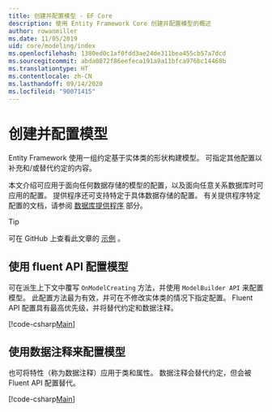 ```yaml
---
title: 创建并配置模型 - EF Core
description: 使用 Entity Framework Core 创建并配置模型的概述
author: rowanmiller
ms.date: 11/05/2019
uid: core/modeling/index
ms.openlocfilehash: 1380ed0c1af0fdd3ae24de311bea455cb57a7dcd
ms.sourcegitcommit: abda0872f86eefeca191a9a11bfca976bc14468b
ms.translationtype: HT
ms.contentlocale: zh-CN
ms.lasthandoff: 09/14/2020
ms.locfileid: "90071415"
---
```

# <a name="creating-and-configuring-a-model"></a>创建并配置模型

Entity Framework 使用一组约定基于实体类的形状构建模型。 可指定其他配置以补充和/或替代约定的内容。

本文介绍可应用于面向任何数据存储的模型的配置，以及面向任意关系数据库时可应用的配置。 提供程序还可支持特定于具体数据存储的配置。 有关提供程序特定配置的文档，请参阅 [数据库提供程序](xref:core/providers/index) 部分。

> [!TIP]  
> 可在 GitHub 上查看此文章的 [示例](https://github.com/dotnet/EntityFramework.Docs/tree/master/samples) 。

## <a name="use-fluent-api-to-configure-a-model"></a>使用 fluent API 配置模型

可在派生上下文中覆写 `OnModelCreating` 方法，并使用 `ModelBuilder API` 来配置模型。 此配置方法最为有效，并可在不修改实体类的情况下指定配置。 Fluent API 配置具有最高优先级，并将替代约定和数据注释。

[!code-csharp[Main](../../../samples/core/Modeling/FluentAPI/Required.cs?highlight=12-14)]

## <a name="use-data-annotations-to-configure-a-model"></a>使用数据注释来配置模型

也可将特性（称为数据注释）应用于类和属性。 数据注释会替代约定，但会被 Fluent API 配置替代。

[!code-csharp[Main](../../../samples/core/Modeling/DataAnnotations/Required.cs?highlight=15)]
